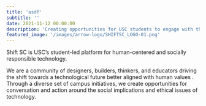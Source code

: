 ```yaml
---
title: 'asdf'
subtitle: ''
date: 2021-11-12 00:00:00
description: 'Creating opportunities for USC students to engage with the ethical issues and societal implications of tech.'
featured_image: '/images/arrow-logo/SHIFTSC_LOGO-01.png'
---
```

Shift SC is USC’s student-led platform for human-centered and socially responsible technology. 

We are a community of designers, builders, thinkers, and educators driving the shift towards a technological future better aligned with human values . Through a diverse set of campus initiatives, we create opportunities for conversation and action around the social implications and ethical issues of technology.